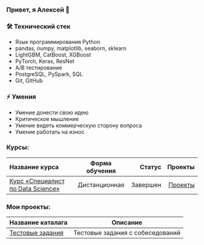 ### Привет, я Алексей 👋

### 🛠 Технический стек
* Язык программирования Python
* pandas, numpy, matplotlib, seaborn, sklearn
* LightGBM, CatBoost, XGBoost
* PyTorch, Keras, ResNet
* A/B тестирование
* PostgreSQL, PySpark, SQL
* Git, GitHub
### ⚡ Умения
* Умение донести свою идею
* Критическое мышление
* Умение видеть коммерческую сторону вопроса
* Умение работать на износ
### Курсы:
| Название курса  | Форма обучения  | Статус | Проекты |
|:-------------   |:---------------:| -------------:| -------------:|
| [Курс «Специалист по Data Science»](https://practicum.yandex.ru/data-scientist/) | Дистанционная       | Завершен        | [Проекты](https://github.com/Cylimka/Yandex_Practicum) |

### Мои проекты:
| Название каталага  | Описание | 
|:-------------   |:------------------:| 
| [Тестовые задания](https://github.com/Cylimka/My_projects/tree/main/Conversation) | Тестовые задания с собеседований  |
